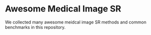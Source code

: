 # Awesome Medical Image SR
We collected many awesome meidcal image SR methods and common benchmarks in this repository. 
